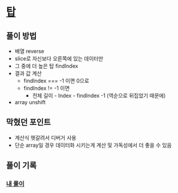 # [탑](https://programmers.co.kr/learn/courses/30/lessons/42588)

## 풀이 방법
- 배열 reverse 
- slice로 자신보다 오른쪽에 있는 데이터만 
- 그 중에 더 높은 탑 findIndex 
- 결과 값 계산 
  - findIndex === -1 이면 0으로 
  - findIndex != -1 이면 
    - 전체 길이 - Index - findIndex -1 (역순으로 뒤집었기 때문에)
- array unshift 

## 막혔던 포인트 
- 계산식 헷갈려서 디버거 사용 
- 단순 array일 경우 데이터화 시키는게 계산 및 가독성에서 더 좋을 수 있음


## 풀이 기록 
### [내 풀이](./solve.js)
    
<!-- ### [다른 사람의 풀이를 참고한 수정 풀이](./bestSolution.js) -->

